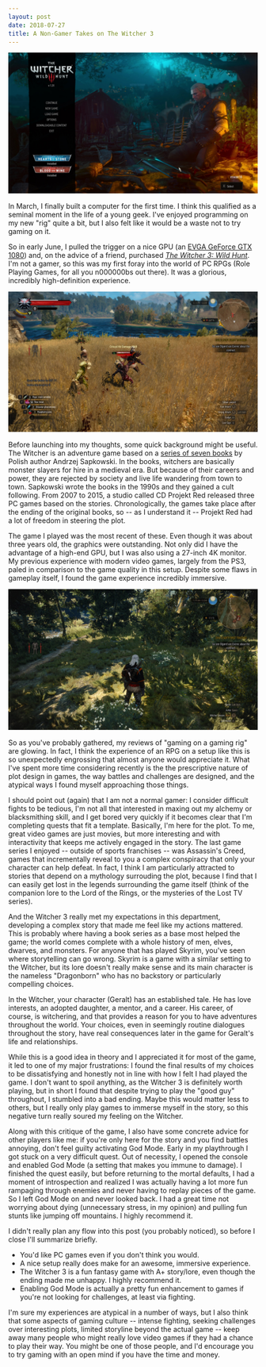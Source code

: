 ```yaml
---
layout: post
date: 2018-07-27
title: A Non-Gamer Takes on The Witcher 3
---
```


<center><img alt="Witcher 3 Welcome" src="/images/witcher_3_welcome.jpg"/></center>

In March, I finally built a computer for the first time.
I think this qualified as a seminal moment in the life of a young geek.
I've enjoyed programming on my new "rig" quite a bit, but I also felt like it would be a waste not to try gaming on it.

So in early June, I pulled the trigger on a nice GPU (an [EVGA GeForce GTX 1080](https://www.amazon.com/EVGA-GeForce-Support-Graphics-08G-P4-6286-KR/dp/B01GAI64GO)) and, on the advice of a friend, purchased *[The Witcher 3: Wild Hunt](http://thewitcher.com/en/witcher3)*.
I'm not a gamer, so this was my first foray into the world of PC RPGs (Role Playing Games, for all you n000000bs out there).
It was a glorious, incredibly high-definition experience.
<!--more-->

<center><img alt="Witcher 3 Fighting" src="/images/witcher_3_fighting.jpg"/></center>

Before launching into my thoughts, some quick background might be useful.
The Witcher is an adventure game based on a [series of seven books](https://en.wikipedia.org/wiki/The_Witcher) by Polish author Andrzej Sapkowski.
In the books, witchers are basically monster slayers for hire in a medieval era.
But because of their careers and power, they are rejected by society and live life wandering from town to town.
Sapkowski wrote the books in the 1990s and they gained a cult following.
From 2007 to 2015, a studio called CD Projekt Red released three PC games based on the stories.
Chronologically, the games take place after the ending of the original books, so -- as I understand it -- Projekt Red had a lot of freedom in steering the plot.

The game I played was the most recent of these.
Even though it was about three years old, the graphics were outstanding.
Not only did I have the advantage of a high-end GPU, but I was also using a 27-inch 4K monitor.
My previous experience with modern video games, largely from the PS3, paled in comparison to the game quality in this setup.
Despite some flaws in gameplay itself, I found the game experience incredibly immersive.

<center><img alt="Witcher 3 Forest" src="/images/witcher_3_forest.jpg"/></center>

So as you've probably gathered, my reviews of "gaming on a gaming rig" are glowing.
In fact, I think the experience of an RPG on a setup like this is so unexpectedly engrossing that almost anyone would appreciate it.
What I've spent more time considering recently is the the prescriptive nature of plot design in games, the way battles and challenges are designed, and the atypical ways I found myself approaching those things.

I should point out (again) that I am not a normal gamer: I consider difficult fights to be tedious, I'm not all that interested in maxing out my alchemy or blacksmithing skill, and I get bored very quickly if it becomes clear that I'm completing quests that fit a template.
Basically, I'm here for the plot.
To me, great video games are just movies, but more interesting and with interactivity that keeps me actively engaged in the story.
The last game series I enjoyed -- outside of sports franchises -- was Assassin's Creed, games that incrementally reveal to you a complex conspiracy that only your character can help defeat.
In fact, I think I am particularly attracted to stories that depend on a mythology surrouding the plot, because I find that I can easily get lost in the legends surrounding the game itself (think of the companion lore to the Lord of the Rings, or the mysteries of the Lost TV series).

And the Witcher 3 really met my expectations in this department, developing a complex story that made me feel like my actions mattered.
This is probably where having a book series as a base most helped the game; the world comes complete with a whole history of men, elves, dwarves, and monsters.
For anyone that has played Skyrim, you've seen where storytelling can go wrong.
Skyrim is a game with a similar setting to the Witcher, but its lore doesn't really make sense and its main character is the nameless "Dragonborn" who has no backstory or particularly compelling choices.

In the Witcher, your character (Geralt) has an established tale.
He has love interests, an adopted daughter, a mentor, and a career.
His career, of course, is witchering, and that provides a reason for you to have adventures throughout the world.
Your choices, even in seemingly routine dialogues throughout the story, have real consequences later in the game for Geralt's life and relationships.

While this is a good idea in theory and I appreciated it for most of the game, it led to one of my major frustrations:
I found the final results of my choices to be dissatisfying and honestly not in line with how I felt I had played the game.
I don't want to spoil anything, as the Witcher 3 is definitely worth playing, but in short I found that despite trying to play the "good guy" throughout, I stumbled into a bad ending.
Maybe this would matter less to others, but I really only play games to immerse myself in the story, so this negative turn really soured my feeling on the Witcher.

Along with this critique of the game, I also have some concrete advice for other players like me:
if you're only here for the story and you find battles annoying, don't feel guilty activating God Mode.
Early in my playthrough I got stuck on a very difficult quest.
Out of necessity, I opened the console and enabled God Mode (a setting that makes you immune to damage).
I finished the quest easily, but before returning to the mortal defaults, I had a moment of introspection and realized I was actually having a lot more fun rampaging through enemies and never having to replay pieces of the game.
So I left God Mode on and never looked back.
I had a great time not worrying about dying (unnecessary stress, in my opinion) and pulling fun stunts like jumping off mountains.
I highly recommend it.

I didn't really plan any flow into this post (you probably noticed), so before I close I'll summarize briefly.

- You'd like PC games even if you don't think you would.
- A nice setup really does make for an awesome, immersive experience.
- The Witcher 3 is a fun fantasy game with A+ story/lore, even though the ending made me unhappy.
I highly recommend it.
- Enabling God Mode is actually a pretty fun enhancement to games if you're not looking for challenges, at least via fighting. 

I'm sure my experiences are atypical in a number of ways, but I also think that some aspects of gaming culture -- intense fighting, seeking challenges over interesting plots, limited storyline beyond the actual game -- keep away many people who might really love video games if they had a chance to play their way.
You might be one of those people, and I'd encourage you to try gaming with an open mind if you have the time and money.
